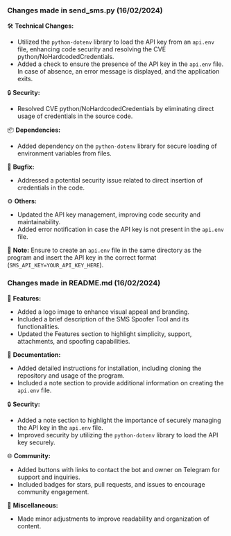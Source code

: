 ### Changes made in send_sms.py (16/02/2024)

🛠️ **Technical Changes:**
- Utilized the `python-dotenv` library to load the API key from an `api.env` file, enhancing code security and resolving the CVE python/NoHardcodedCredentials.
- Added a check to ensure the presence of the API key in the `api.env` file. In case of absence, an error message is displayed, and the application exits.

🔒 **Security:**
- Resolved CVE python/NoHardcodedCredentials by eliminating direct usage of credentials in the source code.

📦 **Dependencies:**
- Added dependency on the `python-dotenv` library for secure loading of environment variables from files.

🐞 **Bugfix:**
- Addressed a potential security issue related to direct insertion of credentials in the code.

⚙️ **Others:**
- Updated the API key management, improving code security and maintainability.
- Added error notification in case the API key is not present in the `api.env` file.

📝 **Note:**
Ensure to create an `api.env` file in the same directory as the program and insert the API key in the correct format (`SMS_API_KEY=YOUR_API_KEY_HERE`).

### Changes made in README.md (16/02/2024)

🚀 **Features:**
- Added a logo image to enhance visual appeal and branding.
- Included a brief description of the SMS Spoofer Tool and its functionalities.
- Updated the Features section to highlight simplicity, support, attachments, and spoofing capabilities.

📝 **Documentation:**
- Added detailed instructions for installation, including cloning the repository and usage of the program.
- Included a note section to provide additional information on creating the `api.env` file.

🔒 **Security:**
- Added a note section to highlight the importance of securely managing the API key in the `api.env` file.
- Improved security by utilizing the `python-dotenv` library to load the API key securely.

🌐 **Community:**
- Added buttons with links to contact the bot and owner on Telegram for support and inquiries.
- Included badges for stars, pull requests, and issues to encourage community engagement.

🔧 **Miscellaneous:**
- Made minor adjustments to improve readability and organization of content.
